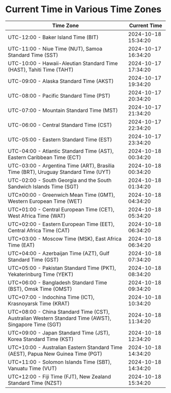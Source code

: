 # Current Time in Various Time Zones

| Time Zone | Current Time |
|-----------|--------------|
| UTC-12:00 - Baker Island Time (BIT) | 2024-10-18 15:34:20 |
| UTC-11:00 - Niue Time (NUT), Samoa Standard Time (SST) | 2024-10-17 16:34:20 |
| UTC-10:00 - Hawaii-Aleutian Standard Time (HAST), Tahiti Time (TAHT) | 2024-10-17 17:34:20 |
| UTC-09:00 - Alaska Standard Time (AKST) | 2024-10-17 19:34:20 |
| UTC-08:00 - Pacific Standard Time (PST) | 2024-10-17 20:34:20 |
| UTC-07:00 - Mountain Standard Time (MST) | 2024-10-17 21:34:20 |
| UTC-06:00 - Central Standard Time (CST) | 2024-10-17 22:34:20 |
| UTC-05:00 - Eastern Standard Time (EST) | 2024-10-17 23:34:20 |
| UTC-04:00 - Atlantic Standard Time (AST), Eastern Caribbean Time (ECT) | 2024-10-18 00:34:20 |
| UTC-03:00 - Argentina Time (ART), Brasília Time (BRT), Uruguay Standard Time (UYT) | 2024-10-18 00:34:20 |
| UTC-02:00 - South Georgia and the South Sandwich Islands Time (SGT) | 2024-10-18 01:34:20 |
| UTC±00:00 - Greenwich Mean Time (GMT), Western European Time (WET) | 2024-10-18 04:34:20 |
| UTC+01:00 - Central European Time (CET), West Africa Time (WAT) | 2024-10-18 05:34:20 |
| UTC+02:00 - Eastern European Time (EET), Central Africa Time (CAT) | 2024-10-18 06:34:20 |
| UTC+03:00 - Moscow Time (MSK), East Africa Time (EAT) | 2024-10-18 06:34:20 |
| UTC+04:00 - Azerbaijan Time (AZT), Gulf Standard Time (GST) | 2024-10-18 07:34:20 |
| UTC+05:00 - Pakistan Standard Time (PKT), Yekaterinburg Time (YEKT) | 2024-10-18 08:34:20 |
| UTC+06:00 - Bangladesh Standard Time (BST), Omsk Time (OMST) | 2024-10-18 09:34:20 |
| UTC+07:00 - Indochina Time (ICT), Krasnoyarsk Time (KRAT) | 2024-10-18 10:34:20 |
| UTC+08:00 - China Standard Time (CST), Australian Western Standard Time (AWST), Singapore Time (SGT) | 2024-10-18 11:34:20 |
| UTC+09:00 - Japan Standard Time (JST), Korea Standard Time (KST) | 2024-10-18 12:34:20 |
| UTC+10:00 - Australian Eastern Standard Time (AEST), Papua New Guinea Time (PGT) | 2024-10-18 14:34:20 |
| UTC+11:00 - Solomon Islands Time (SBT), Vanuatu Time (VUT) | 2024-10-18 14:34:20 |
| UTC+12:00 - Fiji Time (FJT), New Zealand Standard Time (NZST) | 2024-10-18 15:34:20 |
